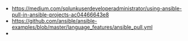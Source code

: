 - https://medium.com/splunkuserdeveloperadministrator/using-ansible-pull-in-ansible-projects-ac04466643e8
- https://github.com/ansible/ansible-examples/blob/master/language_features/ansible_pull.yml
- 
